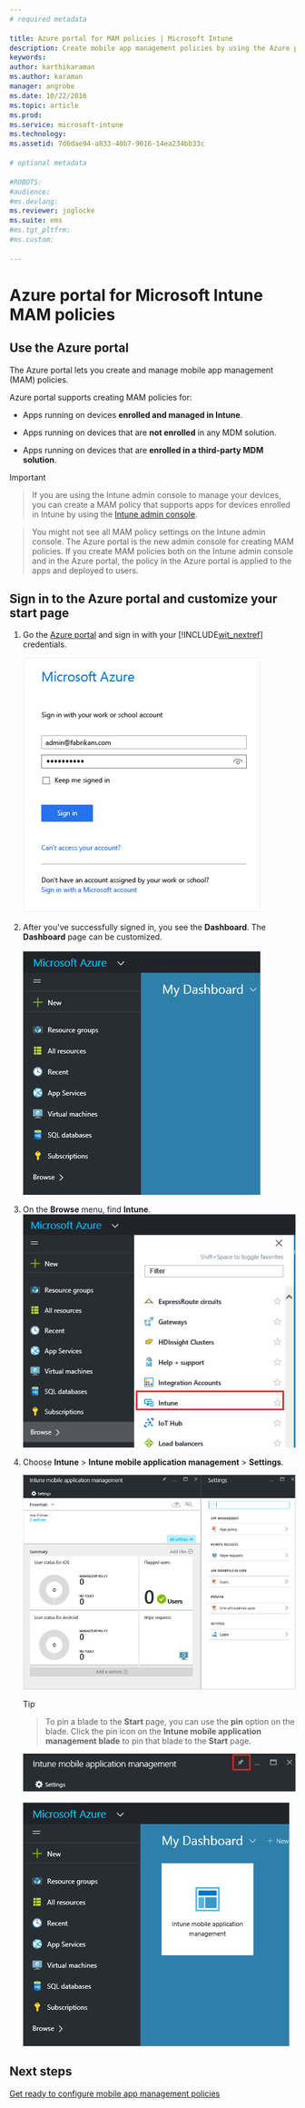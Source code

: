 ```yaml
---
# required metadata

title: Azure portal for MAM policies | Microsoft Intune
description: Create mobile app management policies by using the Azure portal. The policies you create here can be applied to devices with or without enrollment in Intune.
keywords:
author: karthikaraman
ms.author: karaman
manager: angrobe
ms.date: 10/22/2016
ms.topic: article
ms.prod:
ms.service: microsoft-intune
ms.technology:
ms.assetid: 7d6dae94-a833-40b7-9016-14ea234bb33c

# optional metadata

#ROBOTS:
#audience:
#ms.devlang:
ms.reviewer: joglocke
ms.suite: ems
#ms.tgt_pltfrm:
#ms.custom:

---
```


# Azure portal for Microsoft Intune MAM policies

## Use the Azure portal
The Azure portal lets you create and manage mobile app management (MAM) policies.

Azure portal supports creating MAM policies for:
- Apps running on devices **enrolled and managed in Intune**.

- Apps running on devices that are **not enrolled** in any MDM solution.
- Apps running on devices that are **enrolled in a third-party MDM solution**.

>[!IMPORTANT]


> If you are using the Intune admin console to manage your devices, you can create a MAM policy that supports apps for devices enrolled in Intune by using the [Intune admin console](configure-and-deploy-mobile-application-management-policies-in-the-microsoft-intune-console.md).

> You might not see all MAM policy settings on the Intune admin console. The Azure portal is the new admin console for creating MAM policies. If you create MAM policies both on the Intune admin console and in the Azure portal, the policy in the Azure portal is applied to the apps and deployed to users.


## Sign in to the Azure portal and customize your start page

1.  Go the [Azure portal](https://portal.azure.com) and sign in with your [!INCLUDE[wit_nextref](../includes/wit_nextref_md.md)] credentials.

    ![Screenshot of the Azure portal sign-in page](../media/AppManagement/AzurePortal_MAMSigninPage.png)

2.  After you've successfully signed in, you see the **Dashboard**. The **Dashboard** page can be customized.

    ![Screenshot of the Azure portal dashboard](../media/AppManagement/AzurePortal_MAMStartboard_NoMAM.png)

3.  On the **Browse** menu, find **Intune**.![Screenshot of the Browse menu with Intune highlighted](../media/AppManagement/AzurePortal_MAM_Browse_Intune.png)

4.  Choose **Intune** > **Intune mobile application management** > **Settings**.

    ![Screenshot of the Intune mobile application management blade](../media/AppManagement/AzurePortal_MAM_Mainblade.png)

    > [!TIP]

    > To pin a blade to the **Start** page, you can use the **pin** option on the blade. Click the pin icon on the **Intune mobile application management blade** to pin that blade to the **Start** page.

    ![Screenshot of the Intune mobile application management blade with the pin icon highlighted](../media/AppManagement/AzurePortal_MAM_PinBladeAction.png)

    ![Screenshot of the dashboard with the pinned Intune tile](../media/AppManagement/AzurePortal_MAM_Startboard_withMAM.png)
## Next steps
[Get ready to configure mobile app management policies](get-ready-to-configure-mobile-app-management-policies-with-microsoft-intune.md)
